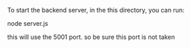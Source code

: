 To start the backend server, in the this directory, you can run:

node server.js

this will use the 5001 port. so be sure this port is not taken